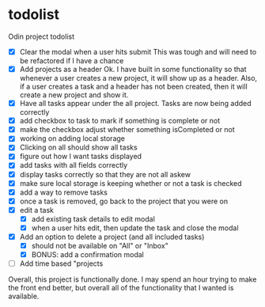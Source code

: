 # todolist
Odin project todolist

- [x] Clear the modal when a user hits submit
This was tough and will need to be refactored if I have a chance
- [x] Add projects as a header
Ok. I have built in some functionality so that whenever a user creates a new project, it will show up as a header.  Also, if a user creates a task and a header has not been created, then it will create a new project and show it.
- [x] Have all tasks appear under the all project.
Tasks are now being added correctly
- [x] add checkbox to task to mark if something is complete or not
- [x] make the checkbox adjust whether something isCompleted or not
- [x] working on adding local storage
- [x] Clicking on all should show all tasks
- [x] figure out how I want tasks displayed
- [x] add tasks with all fields correctly
- [x] display tasks correctly so that they are not all askew
- [x] make sure local storage is keeping whether or not a task is checked
- [x] add a way to remove tasks
- [x] once a task is removed, go back to the project that you were on
- [x] edit a task
    - [x] add existing task details to edit modal
    - [x] when a user hits edit, then update the task and close the modal 
- [x] Add an option to delete a project (and all included tasks)
    - [x] should not be available on "All" or "Inbox"
    - [x] BONUS: add a confirmation modal
- [ ] Add time based "projects

Overall, this project is functionally done.  I may spend an hour trying to make the front end better, but overall all of the functionality that I wanted is available.
